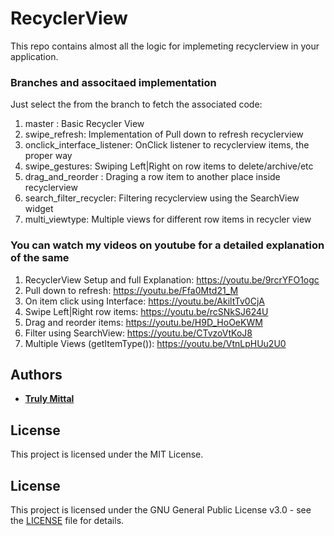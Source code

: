 # RecyclerView
This repo contains almost all the logic for implemeting recyclerview in your application.

### Branches and associtaed implementation
Just select the from the branch to fetch the associated code:

1. master : Basic Recycler View
2. swipe_refresh: Implementation of Pull down to refresh recyclerview
3. onclick_interface_listener: OnClick listener to recyclerview items, the proper way
4. swipe_gestures: Swiping Left|Right on row items to delete/archive/etc
5. drag_and_reorder : Draging a row item to another place inside recyclerview
6. search_filter_recycler: Filtering recyclerview using the SearchView widget
7. multi_viewtype: Multiple views for different row items in recycler view


### You can watch my videos on youtube for a detailed explanation of the same

1. RecyclerView Setup and full Explanation: https://youtu.be/9rcrYFO1ogc
2. Pull down to refresh: https://youtu.be/Ffa0Mtd21_M
3. On item click using Interface: https://youtu.be/AkiltTv0CjA
4. Swipe Left|Right row items: https://youtu.be/rcSNkSJ624U
5. Drag and reorder items: https://youtu.be/H9D_HoOeKWM
6. Filter using SearchView: https://youtu.be/CTvzoVtKoJ8
7. Multiple Views (getItemType()): https://youtu.be/VtnLpHUu2U0

## Authors

- [**Truly Mittal**](https://trulymittal.com)

## License

This project is licensed under the MIT License.


## License

This project is licensed under the GNU General Public License v3.0 - see the [LICENSE](LICENSE) file for details.
